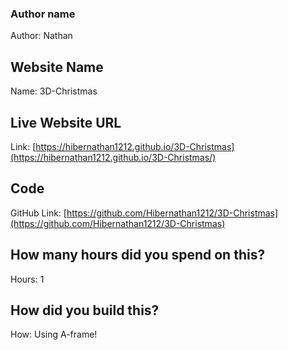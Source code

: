 ### Author name

Author: Nathan

<!-- A name or nickname that you want to appear as the author of the website -->

## Website Name

Name: 3D-Christmas

## Live Website URL

Link: [https://hibernathan1212.github.io/3D-Christmas](https://hibernathan1212.github.io/3D-Christmas/)

## Code

GitHub Link: [https://github.com/Hibernathan1212/3D-Christmas](https://github.com/Hibernathan1212/3D-Christmas)

## How many hours did you spend on this?

Hours: 1

## How did you build this?

How: Using A-frame!
